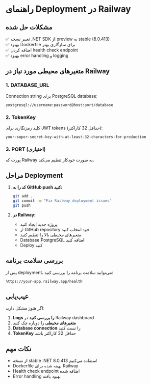 # راهنمای Deployment در Railway

## مشکلات حل شده

✅ تغییر نسخه .NET SDK از preview به stable (8.0.413)  
✅ بهبود Dockerfile برای سازگاری بهتر  
✅ اضافه کردن health check endpoint  
✅ بهبود error handling و logging  

## متغیرهای محیطی مورد نیاز در Railway

### 1. DATABASE_URL
Connection string برای PostgreSQL database:
```
postgresql://username:password@host:port/database
```

### 2. TokenKey
کلید رمزنگاری برای JWT tokens (حداقل 32 کاراکتر):
```
your-super-secret-key-with-at-least-32-characters-for-production
```

### 3. PORT (اختیاری)
پورت که Railway به صورت خودکار تنظیم می‌کند.

## مراحل Deployment

1. **کد را به GitHub push کنید:**
   ```bash
   git add .
   git commit -m "Fix Railway deployment issues"
   git push
   ```

2. **در Railway:**
   - پروژه جدید ایجاد کنید
   - از GitHub repository خود انتخاب کنید
   - متغیرهای محیطی بالا را تنظیم کنید
   - Database PostgreSQL اضافه کنید
   - Deploy کنید

## بررسی سلامت برنامه

پس از deployment، می‌توانید سلامت برنامه را بررسی کنید:
```
https://your-app.railway.app/health
```

## عیب‌یابی

اگر هنوز مشکل دارید:

1. **Logs را بررسی کنید** در Railway dashboard
2. **متغیرهای محیطی** را دوباره چک کنید
3. **Database connection** را تست کنید
4. **TokenKey** حداقل 32 کاراکتر باشد

## نکات مهم

- از نسخه stable .NET 8.0.413 استفاده می‌کنیم
- Dockerfile بهینه شده برای Railway
- Health check endpoint اضافه شده
- Error handling بهبود یافته 